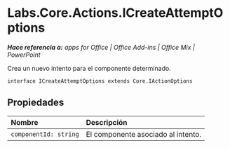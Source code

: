 
# Labs.Core.Actions.ICreateAttemptOptions

 _**Hace referencia a:** apps for Office | Office Add-ins | Office Mix | PowerPoint_

Crea un nuevo intento para el componente determinado.

```
interface ICreateAttemptOptions extends Core.IActionOptions
```


## Propiedades


|**Nombre**|**Descripción**|
|:-----|:-----|
| `componentId: string`|El componente asociado al intento.|
